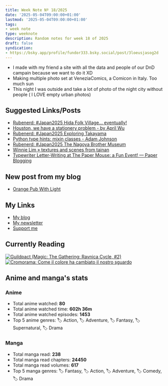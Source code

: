 ```yaml
---
title: Week Note Nº 18/2025
date: '2025-05-04T09:00:00+01:00'
lastmod: '2025-05-04T09:00:00+01:00'
tags:
- week note
type: weeknote
description: Random notes for week 18 of 2025
draft: false
syndication:
- https://bsky.app/profile/fundor333.bsky.social/post/3loeusjasog2d
---
```


- I made with my friend a site with all the data and people of our DnD campain because we want to do it XD
- Making multiple photo set at VeneziaComics, a Comicon in Italy. Too much sun
- This night I was outside and take a lot of photo of the night city without people ( l LOVE empty urban photos)

## Suggested Links/Posts
- [Rubenerd: #Japan2025 Hida Folk Village… eventually!](https://rubenerd.com/japan2025-hida-folk-village/?utm_source=fundor333.com)
- [Houston, we have a stationery problem - by April Wu](https://thepenguinpost.substack.com/p/houston-we-have-a-stationery-problem?utm_source=fundor333.com)
- [Rubenerd: #Japan2025 Exploring Takayama](https://rubenerd.com/japan2025-exploring-takayama/?utm_source=fundor333.com)
- [Python type hints: mixin classes - Adam Johnson](https://adamj.eu/tech/2025/05/01/python-type-hints-mixin-classes/?utm_source=fundor333.com)
- [Rubenerd: #Japan2025 The Nagoya Brother Museum](https://rubenerd.com/japan2025-the-nagoya-brother-museum/?utm_source=fundor333.com)
- [Winnie Lim » textures and scenes from tainan](https://winnielim.org/journal/textures-and-scenes-from-tainan/?utm_source=fundor333.com)
- [Typewriter Letter-Writing at The Paper Mouse: a Fun Event! — Paper Blogging](https://www.paperblogging.com/stories/typewriter-letter-writing-at-paper-mouse-a-fun-event?utm_source=fundor333.com)
## New post from my blog
- [Orange Pub With Light](https://fundor333.com/photos/2025/orange-pub-with-light/?utm_source=fundor333.com)

## My Links
- [My blog](https://www.fundor333.com)
- [My newsletter](https://newsletter.digitaltearoom.com)
- [Support me](https://ko-fi.com/fundor333)

## Currently Reading
[![Guildpact (Magic: The Gathering: Ravnica Cycle, #2)](https://i.gr-assets.com/images/S/compressed.photo.goodreads.com/books/1328330416l/8372385._SY160_.jpg)](https://www.goodreads.com/review/show/7292099460?utm_medium=api&utm_source=rss) [![Cromorama: Come il colore ha cambiato il nostro sguardo](https://i.gr-assets.com/images/S/compressed.photo.goodreads.com/books/1505808761l/36266532._SX98_.jpg)](https://www.goodreads.com/review/show/5993206761?utm_medium=api&utm_source=rss)

## Anime and manga's stats

### **Anime**
- Total anime watched: **80**
- Total anime watched time: **602h 36m**
- Total anime watched episodes: **1453**
- Top 5 anime genres: 🏷️ Action, 🏷️ Adventure, 🏷️ Fantasy, 🏷️ Supernatural, 🏷️ Drama

### **Manga**
- Total manga read: **238**
- Total manga read chapters: **24450**
- Total manga read volumes: **617**
- Top 5 manga genres: 🏷️ Fantasy, 🏷️ Action, 🏷️ Adventure, 🏷️ Comedy, 🏷️ Drama
